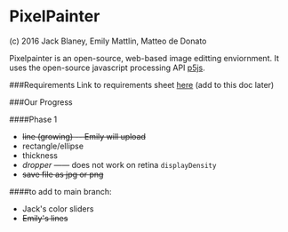 # PixelPainter
(c) 2016 Jack Blaney, Emily Mattlin, Matteo de Donato

Pixelpainter is an open-source, web-based image editting enviornment.
It uses the open-source javascript processing API [p5js](p5js.org).

###Requirements
Link to requirements sheet [here](https://trinityschoolnyc.myschoolapp.com/ftpimages/390/download/download_1789690.pdf)
(add to this doc later)

###Our Progress

####Phase 1
- ~~line (growing) -- Emily will upload~~
- rectangle/ellipse
- thickness
- *dropper* —— does not work on retina ```displayDensity```
- ~~save file as jpg or png~~

####to add to main branch:
- Jack's color sliders
- ~~Emily's lines~~
